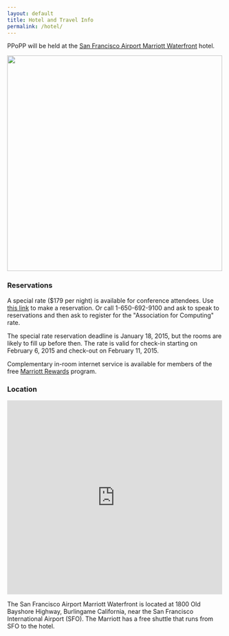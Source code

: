 ```yaml
---
layout: default
title: Hotel and Travel Info
permalink: /hotel/
---
```


PPoPP will be held at the [San Francisco Airport Marriott Waterfront](http://www.marriott.com/hotels/travel/sfobg-san-francisco-airport-marriott-waterfront) hotel.

<img src="http://cache.marriott.com/propertyimages/s/sfobg/phototour/sfobg_phototour01.jpg" width="500">

### Reservations

A special rate ($179 per night) is available for conference attendees.  Use [this link](https://resweb.passkey.com/Resweb.do?mode=welcome_gi_new&groupID=36339150)
to make a reservation. Or call 1-650-692-9100 and ask to speak to reservations and then ask to register for the "Association for Computing" rate.

The special rate reservation deadline is January 18, 2015, but the rooms are likely to fill up before then.  The rate is valid for
check-in starting on February 6, 2015 and check-out on February 11, 2015.

Complementary in-room internet service is available for members of the free [Marriott Rewards](http://www.marriott.com/rewards/rewards-program.mi)
program.


### Location

<iframe width="500" height="450" frameborder="0" style="border:0" src="https://www.google.com/maps/embed/v1/place?q=San%20Francisco%20Airport%20Marriott%20Waterfront%2C%20Old%20Bayshore%20Highway%2C%20Burlingame%2C%20CA%2C%20United%20States&key=AIzaSyCTL3gvyb1ELrKuWj467p1O0yZPSrhEZpw"></iframe>

The San Francisco Airport Marriott Waterfront is located at 1800 Old Bayshore
Highway, Burlingame California, near the San Francisco International Airport
(SFO).  The Marriott has a free shuttle that runs from SFO to the hotel.

